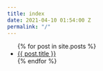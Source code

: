 ```yaml
---
title: index
date: 2021-04-10 01:54:00 Z
permalink: "/"
---
```


<ul>
  {% for post in site.posts %}
    <li>
      <a href="{{ post.url }}">{{ post.title }}</a>
    </li>
  {% endfor %}
</ul>